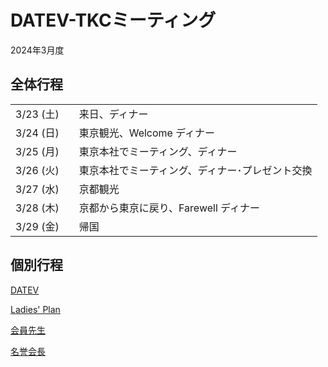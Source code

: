 <!--
<meta http-equiv="content-language" content="ja">
<link rel="stylesheet" href="common.css">
target="_blank" 
-->

# DATEV-TKCミーティング  

2024年3月度

## 全体行程

||||
|--:|--|--|
|3/23 (土)||来日、ディナー|
|3/24 (日)||東京観光、Welcome ディナー|
|3/25 (月)||東京本社でミーティング、ディナー|
|3/26 (火)||東京本社でミーティング、ディナー･プレゼント交換|
|3/27 (水)||京都観光|
|3/28 (木)||京都から東京に戻り、Farewell ディナー|
|3/29 (金)||帰国|

## 個別行程

[DATEV](./main.html)

[Ladies' Plan](./lplan.html)

[会員先生](./nftokyo.html)

[名誉会長](./honor.html)
